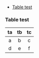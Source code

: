<!-- START doctoc generated TOC please keep comment here to allow auto update -->
<!-- DON'T EDIT THIS SECTION, INSTEAD RE-RUN doctoc TO UPDATE -->

- [Table test](#table-test)

<!-- END doctoc generated TOC please keep comment here to allow auto update -->

### Table test

| ta | tb | tc |
|:--:|:--:|:--:|
|  a |  b |  c |
|  d |  e |  f |

